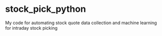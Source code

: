 # stock_pick_python
My code for automating stock quote data collection and machine learning for intraday stock picking
